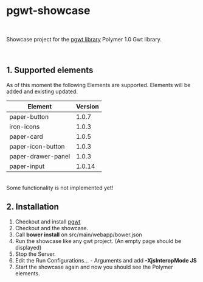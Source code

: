 # pgwt-showcase

<br/>

Showcase project for the [pgwt library](https://github.com/LuxActive/pgwt) Polymer 1.0 Gwt library.

<br/>

## 1. Supported elements
As of this moment the following Elements are supported. Elements will be added and existing updated.

| Element		| Version	|
| --------		| -------- 	|
| paper-button	| 1.0.7		|
| iron-icons	| 1.0.3		|
| paper-card	| 1.0.5		|
| paper-icon-button	| 1.0.3		|
| paper-drawer-panel	| 1.0.3		|
| paper-input	| 1.0.14		|

<br/>
Some functionality is not implemented yet!

## 2. Installation
1. Checkout and install [pgwt](https://github.com/LuxActive/pgwt)
3. Checkout and the showcase.
4. Call **bower install** on src/main/webapp/bower.json
5. Run the showcase like any gwt project. (An empty page should be displayed)
6. Stop the Server.
7. Edit the Run Configurations... - Arguments and add  **-XjsInteropMode JS** 
8. Start the showcase again and now you should see the Polymer elements.